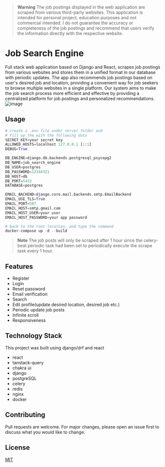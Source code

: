 > **Warning**
> The job postings displayed in the web application are scraped from various third-party websites. This application is intended for personal project, education purposes and not commercial intended. I do not guarantee the accuracy or completeness of the job postings and recommend that users verify the information directly with the respective website.
# Job Search Engine
Full stack web application based on Django and React, scrapes job postings from various websites and stores them in a unified format in our database with periodic updates. The app also recommends job postings based on user's desired job and location, providing a convenient way for job seekers to browse multiple websites in a single platform. Our system aims to make the job search process more efficient and effective by providing a centralized platform for job postings and personalized recommendations.
![image](https://user-images.githubusercontent.com/74807962/219387582-614bbcbc-db4d-45c4-aa62-184d74d2bc18.png)


## Usage

```python
# create a .env file under server folder and 
# fill up the with the following data
SECRET_KEY=your secret key
ALLOWED_HOSTS=localhost 127.0.0.1 [::1]
DEBUG=True

DB_ENGINE=django.db.backends.postgresql_psycopg2
DB_NAME=job_search_engine
DB_USER=postgres
DB_PASSWORD=12344321
DB_HOST=db
DB_PORT=5432
DATABASE=postgres

EMAIL_BACKEND=django.core.mail.backends.smtp.EmailBackend
EMAIL_USE_TLS=True
EMAIL_PORT=587
EMAIL_HOST=smtp.gmail.com
EMAIL_HOST_USER=your user
EMAIL_HOST_PASSWORD=your app password

# back to the root location, and type the command
docker-compose up -d --build
```
> **Note**
> The job posts will only be scraped after 1 hour since the celery-beat periodic task had been set to periodically execute the scrape task every 1 hour.


## Features
- Register
- Login
- Reset password
- Email verification
- Search
- Edit profile(update desired location, desired job etc.)
- Periodic update job posts
- Infinite scroll
- Responsiveness

## Technology Stack
This project was built using django/drf and react
- react
- tanstack-query
- chakra ui
- django
- postgreSQL
- celery
- redis
- nginx
- docker

## Contributing

Pull requests are welcome. For major changes, please open an issue first
to discuss what you would like to change.

## License

[MIT](https://choosealicense.com/licenses/mit/)